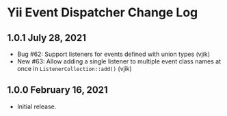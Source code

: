 # Yii Event Dispatcher Change Log

## 1.0.1 July 28, 2021

- Bug #62: Support listeners for events defined with union types (vjik)
- New #63: Allow adding a single listener to multiple event class names at once in `ListenerCollection::add()` (vjik)

## 1.0.0 February 16, 2021

- Initial release.
